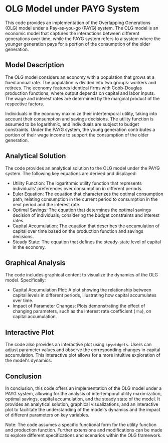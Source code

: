# OLG Model under PAYG System

This code provides an implementation of the Overlapping Generations (OLG) model under a Pay-as-you-go (PAYG) system. The OLG model is an economic model that captures the interactions between different generations over time, while the PAYG system refers to a system where the younger generation pays for a portion of the consumption of the older generation.

## Model Description

The OLG model considers an economy with a population that grows at a fixed annual rate. The population is divided into two groups: workers and retirees. The economy features identical firms with Cobb-Douglas production functions, where output depends on capital and labor inputs. The wage and interest rates are determined by the marginal product of the respective factors.

Individuals in the economy maximize their intertemporal utility, taking into account their consumption and savings decisions. The utility function is assumed to be logarithmic, and individuals are subject to budget constraints. Under the PAYG system, the young generation contributes a portion of their wage income to support the consumption of the older generation.

## Analytical Solution

The code provides an analytical solution to the OLG model under the PAYG system. The following key equations are derived and displayed:

- Utility Function: The logarithmic utility function that represents individuals' preferences over consumption in different periods.
- Euler Equation: The equation that characterizes the optimal consumption path, relating consumption in the current period to consumption in the next period and the interest rate.
- Optimal Savings: The equation that determines the optimal savings decision of individuals, considering the budget constraints and interest rates.
- Capital Accumulation: The equation that describes the accumulation of capital over time based on the production function and savings decisions.
- Steady State: The equation that defines the steady-state level of capital in the economy.

## Graphical Analysis

The code includes graphical content to visualize the dynamics of the OLG model. Specifically:

- Capital Accumulation Plot: A plot showing the relationship between capital levels in different periods, illustrating how capital accumulates over time.
- Impact of Parameter Changes: Plots demonstrating the effect of changing parameters, such as the interest rate coefficient (`rho`), on capital accumulation.

## Interactive Plot

The code also provides an interactive plot using `ipywidgets`. Users can adjust parameter values and observe the corresponding changes in capital accumulation. This interactive plot allows for a more intuitive exploration of the model's dynamics.

## Conclusion

In conclusion, this code offers an implementation of the OLG model under a PAYG system, allowing for the analysis of intertemporal utility maximization, optimal savings, capital accumulation, and the steady state of the model. It provides an analytical solution, graphical visualizations, and an interactive plot to facilitate the understanding of the model's dynamics and the impact of different parameters on key variables.

Note: The code assumes a specific functional form for the utility function and production function. Further extensions and modifications can be made to explore different specifications and scenarios within the OLG framework.
